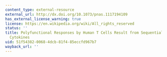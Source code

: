 ```yaml
---
content_type: external-resource
external_url: http://dx.doi.org/10.1073/pnas.1117194109
has_external_license_warning: true
license: https://en.wikipedia.org/wiki/All_rights_reserved
status: ''
title: Polyfunctional Responses by Human T Cells Result from Sequential Release of
  Cytokines
uid: 51f54382-0068-4dcb-81f4-85eccfd967b7
wayback_url: ''
---
```

